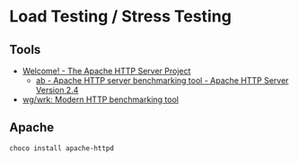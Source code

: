 # Load Testing / Stress Testing

## Tools

* [Welcome! - The Apache HTTP Server Project](https://httpd.apache.org/)
  * [ab - Apache HTTP server benchmarking tool - Apache HTTP Server Version 2.4](https://httpd.apache.org/docs/current/programs/ab.html)
* [wg/wrk: Modern HTTP benchmarking tool](https://github.com/wg/wrk)

## Apache

```bash
choco install apache-httpd
```

